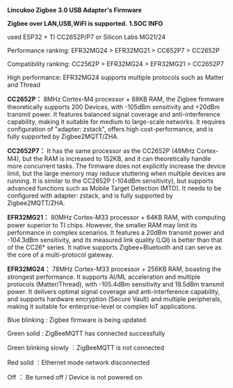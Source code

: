 **Lincukoo Zigbee 3.0 USB Adapter's Firmware**

**Zigbee over LAN,USB,WiFI is supported.**
**1.SOC INFO** 

used ESP32 + TI CC2652P/P7 or Silicon Labs MG21/24

Performance ranking: EFR32MG24 > EFR32MG21 > CC652P7 > CC2652P

Compatibility ranking: CC2562P > EFR32MG24 > EFR32MG21 > CC2652P7

High performance: EFR32MG24 supports multiple protocols such as Matter and Thread

**CC2652P：** 
8MHz Cortex-M4 processor + 88KB RAM, the Zigbee firmware theoretically supports 200 Devices, with -105dBm sensitivity and +20dBm transmit power. It features balanced signal coverage and anti-interference capability, making it suitable for medium to large-scale networks. It requires configuration of "adapter: zstack", offers high cost-performance, and is fully supported by Zigbee2MQTT/ZHA.

**CC2652P7：** 
It has the same processor as the CC2652P (48MHz Cortex-M4), but the RAM is increased to 152KB, and it can theoretically handle more concurrent tasks. The firmware does not explicitly increase the device limit, but the large memory may reduce stuttering when multiple devices are running. It is similar to the CC2652P (-104dBm sensitivity), but supports advanced functions such as Mobile Target Detection (MTD). It needs to be configured with adapter: zstack, and is fully supported by Zigbee2MQTT/ZHA.

**EFR32MG21：** 
80MHz Cortex-M33 processor + 64KB RAM, with computing power superior to TI chips. However, the smaller RAM may limit its performance in complex scenarios. It features a 20dBm transmit power and -104.3dBm sensitivity, and its measured link quality (LQI) is better than that of the CC26* series. It native supports Zigbee+Bluetooth and can serve as the core of a multi-protocol gateway.

**EFR32MG24：**
78MHz Cortex-M33 processor + 256KB RAM, boasting the strongest performance. It supports AI/ML acceleration and multiple protocols (Matter/Thread), with -105.4dBm sensitivity and 19.5dBm transmit power. It delivers optimal signal coverage and anti-interference capability, and supports hardware encryption (Secure Vault) and multiple peripherals, making it suitable for enterprise-level or complex IoT applications.



Blue blinking : Zigbee firmware is being updated

Green solid : ZigBeeMQTT has connected successfully

Green blinking slowly ：ZigBeeMQTT is not connected

Red solid ：Ethernet mode network disconnected

Off ： Be turned off / Device is not powered on
